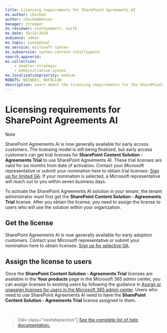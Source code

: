 ```yaml
---
title: Licensing requirements for SharePoint Agreements AI
ms.author: chucked
author: chuckedmonson
manager: jtremper
ms.reviewer: ssathyamoort, neilh
ms.date: 10/22/2024
audience: admin
ms.topic: conceptual
ms.service: microsoft-syntex
ms.subservice: syntex-content-intelligence
search.appverid: 
ms.collection: 
    - enabler-strategic
    - m365initiative-syntex
ms.localizationpriority: medium
ROBOTS: NOINDEX, NOFOLLOW
description: Learn about the licensing requirements for the SharePoint Agreements AI solution.
---
```


# Licensing requirements for SharePoint Agreements AI

> [!NOTE]
> SharePoint Agreements AI is now generally available for early access customers. The licensing model is still being finalized, but early access customers can get trial licenses for **SharePoint Content Solution - Agreements Trial** to use SharePoint Agreements AI. These trial licenses are valid for six months from date of activation. Contact your Microsoft representative or submit your nomination here to obtain trial licenses: [Sign up for limited GA](https://aka.ms/AgreementsSelectiveGA). If your nomination is selected, a Microsoft representative will reach out to you within seven business days.

To activate the SharePoint Agreements AI solution in your tenant, the tenant administrator must first get the **SharePoint Content Solution - Agreements Trial** license. After you obtain the license, you need to assign the license to users who will use the solution within your organization.

## Get the license

SharePoint Agreements AI is now generally available for early adoption customers. Contact your Microsoft representative or submit your nomination here to obtain licenses: [Sign up for selective GA](https://aka.ms/AgreementsSelectiveGA).

## Assign the license to users

Once the **SharePoint Content Solution - Agreements Trial** licenses are available in the **Your products** page in the Microsoft 365 admin center, you can assign licenses to existing users by following the guidance in [Assign or unassign licenses for users in the Microsoft 365 admin center](/microsoft-365/admin/manage/assign-licenses-to-users). Users who need to use SharePoint Agreements AI need to have the **SharePoint Content Solution - Agreements Trial** license assigned to them.
  

<br>

> [!div class="nextstepaction"]
> [See the complete list of help documentation.](agreements-overview.md#help-documentation)
